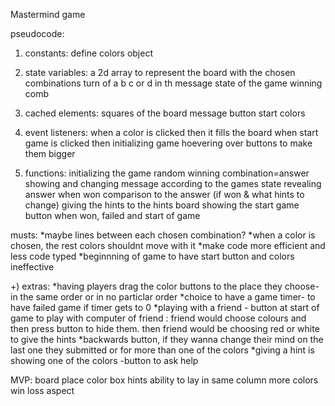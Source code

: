 Mastermind game

pseudocode:

1) constants:
define colors object

2) state variables:
a 2d array to represent the board with the chosen combinations
turn of a b c or d in th message
state of the game
winning comb

3) cached elements:
squares of the board
message
button start
colors

4) event listeners:
when a color is clicked then it fills the board
when start game is clicked then initializing game
hoevering over buttons to make them bigger

5) functions:
initializing the game
random winning combination=answer
showing and changing message according to the games state
revealing answer when won
comparison to the answer (if won & what hints to change)
giving the hints to the hints board
showing the start game button when won, failed and start of game



musts:
*maybe lines between each chosen combination?
*when a color is chosen, the rest colors shouldnt move with it
*make code more efficient and less code typed
*beginnning of game to have start button and colors ineffective


+) extras:
*having players drag the color buttons to the place they choose- in the same order or in no particlar order
*choice to have a game timer- to have failed game if timer gets to 0
*playing with a friend - button at start of game to play with computer of friend : friend would choose colours and then press button to hide them. then friend would be choosing red or white to give the hints
*backwards button, if they wanna change their mind on the last one they submitted or for more than one of the colors
*giving a hint is showing one of the colors -button to ask help

MVP:
board
place color box
hints
ability to lay in same column more colors
win loss aspect